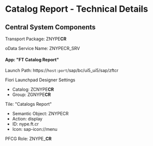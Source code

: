 # Catalog Report - Technical Details

## Central System Components

Transport Package: ZNYPE**CR**

oData Service Name: ZNYPECR_SRV

#### App: "FT Catalog Report"

Launch Path: https://`host:port`/sap/bc/ui5_ui5/sap/zftcr

Fiori Launchpad Designer Settings<br>
* Catalog: ZCNYPE**CR**
* Group: ZGNYPE**CR**

Tile: "Catalogs Report"<br>
* Semantic Object: ZNYPECR
* Action: display
* ID: nype.ft.cr
* Icon: sap-icon://menu

PFCG Role: ZNYPE_**CR**
